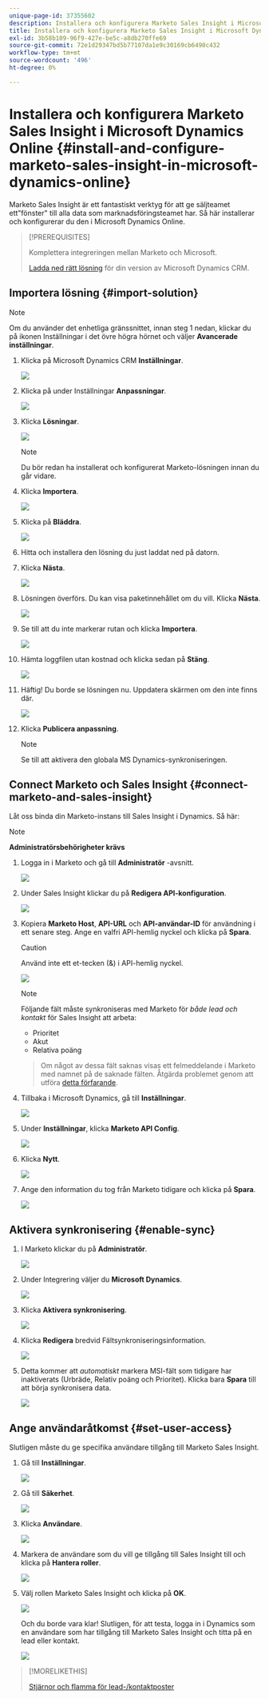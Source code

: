 ```yaml
---
unique-page-id: 37355602
description: Installera och konfigurera Marketo Sales Insight i Microsoft Dynamics Online - Marketo Docs - produktdokumentation
title: Installera och konfigurera Marketo Sales Insight i Microsoft Dynamics Online
exl-id: 3b58b109-96f9-427e-be5c-a8db270ffe69
source-git-commit: 72e1d29347bd5b77107da1e9c30169cb6490c432
workflow-type: tm+mt
source-wordcount: '496'
ht-degree: 0%

---
```


# Installera och konfigurera Marketo Sales Insight i Microsoft Dynamics Online {#install-and-configure-marketo-sales-insight-in-microsoft-dynamics-online}

Marketo Sales Insight är ett fantastiskt verktyg för att ge säljteamet ett&quot;fönster&quot; till alla data som marknadsföringsteamet har. Så här installerar och konfigurerar du den i Microsoft Dynamics Online.

>[!PREREQUISITES]
>
>Komplettera integreringen mellan Marketo och Microsoft.
>
>[Ladda ned rätt lösning](/help/marketo/product-docs/marketo-sales-insight/msi-for-microsoft-dynamics/installing/download-the-marketo-sales-insight-solution-for-microsoft-dynamics.md) för din version av Microsoft Dynamics CRM.

## Importera lösning {#import-solution}

>[!NOTE]
>
>Om du använder det enhetliga gränssnittet, innan steg 1 nedan, klickar du på ikonen Inställningar i det övre högra hörnet och väljer **Avancerade inställningar**.

1. Klicka på Microsoft Dynamics CRM **Inställningar**.

   ![](assets/image2014-12-12-9-3a4-3a56-1.png)

1. Klicka på under Inställningar **Anpassningar**.

   ![](assets/image2015-4-29-14-3a22-3a1-1.png)

1. Klicka **Lösningar**.

   ![](assets/image2014-12-12-9-3a5-3a17-1.png)

   >[!NOTE]
   >
   >Du bör redan ha installerat och konfigurerat Marketo-lösningen innan du går vidare.

1. Klicka **Importera**.

   ![](assets/image2014-12-12-9-3a5-3a27-1.png)

1. Klicka på **Bläddra**.

   ![](assets/image2014-12-12-9-3a5-3a36-1.png)

1. Hitta och installera den lösning du just laddat ned på datorn.

1. Klicka **Nästa**.

   ![](assets/seven.png)

1. Lösningen överförs. Du kan visa paketinnehållet om du vill. Klicka **Nästa**.

   ![](assets/image2014-12-12-9-3a6-3a10-1.png)

1. Se till att du inte markerar rutan och klicka **Importera**.

   ![](assets/image2014-12-12-9-3a6-3a19-1.png)

1. Hämta loggfilen utan kostnad och klicka sedan på **Stäng**.

   ![](assets/image2014-12-12-9-3a6-3a29-1.png)

1. Häftig! Du borde se lösningen nu. Uppdatera skärmen om den inte finns där.

   ![](assets/eleven.png)

1. Klicka **Publicera anpassning**.

   >[!NOTE]
   >
   >Se till att aktivera den globala MS Dynamics-synkroniseringen.

## Connect Marketo och Sales Insight {#connect-marketo-and-sales-insight}

Låt oss binda din Marketo-instans till Sales Insight i Dynamics. Så här:

>[!NOTE]
>
>**Administratörsbehörigheter krävs**

1. Logga in i Marketo och gå till **Administratör** -avsnitt.

   ![](assets/image2014-12-12-9-3a6-3a50-1.png)

1. Under Sales Insight klickar du på **Redigera API-konfiguration**.

   ![](assets/image2014-12-12-9-3a7-3a0-1.png)

1. Kopiera **Marketo Host**, **API-URL** och **API-användar-ID** för användning i ett senare steg. Ange en valfri API-hemlig nyckel och klicka på **Spara**.

   >[!CAUTION]
   >
   >Använd inte ett et-tecken (&amp;) i API-hemlig nyckel.

   ![](assets/image2014-12-12-9-3a7-3a9-1.png)

   >[!NOTE]
   >
   >Följande fält måste synkroniseras med Marketo för _både lead och kontakt_ för Sales Insight att arbeta:
   >
   >* Prioritet
   >* Akut
   >* Relativa poäng

   >
   >Om något av dessa fält saknas visas ett felmeddelande i Marketo med namnet på de saknade fälten. Åtgärda problemet genom att utföra [detta förfarande](/help/marketo/product-docs/marketo-sales-insight/msi-for-microsoft-dynamics/setting-up-and-using/required-fields-for-syncing-marketo-with-dynamics.md).

1. Tillbaka i Microsoft Dynamics, gå till **Inställningar**.

   ![](assets/image2014-12-12-9-3a7-3a25-1.png)

1. Under **Inställningar**, klicka **Marketo API Config**.

   ![](assets/image2014-12-12-9-3a7-3a34-1.png)

1. Klicka **Nytt**.

   ![](assets/image2014-12-12-9-3a8-3a8-1.png)

1. Ange den information du tog från Marketo tidigare och klicka på **Spara**.

   ![](assets/image2014-12-12-9-3a8-3a17-1.png)

## Aktivera synkronisering {#enable-sync}

1. I Marketo klickar du på **Administratör**.

   ![](assets/enable-one.png)

1. Under Integrering väljer du **Microsoft Dynamics**.

   ![](assets/enable-two.png)

1. Klicka **Aktivera synkronisering**.

   ![](assets/enable-three.png)

1. Klicka **Redigera** bredvid Fältsynkroniseringsinformation.

   ![](assets/enable-four.png)

1. Detta kommer att _automatiskt_ markera MSI-fält som tidigare har inaktiverats (Urbräde, Relativ poäng och Prioritet). Klicka bara **Spara** till att börja synkronisera data.

   ![](assets/enable-five.png)

## Ange användaråtkomst {#set-user-access}

Slutligen måste du ge specifika användare tillgång till Marketo Sales Insight.

1. Gå till **Inställningar**.

   ![](assets/image2014-12-12-9-3a8-3a34-1.png)

1. Gå till **Säkerhet**.

   ![](assets/image2015-4-29-14-3a56-3a33-1.png)

1. Klicka **Användare**.

   ![](assets/image2015-4-29-14-3a57-3a46-1.png)

1. Markera de användare som du vill ge tillgång till Sales Insight till och klicka på **Hantera roller**.

   ![](assets/image2015-4-29-14-3a59-3a31-1.png)

1. Välj rollen Marketo Sales Insight och klicka på **OK**.

   ![](assets/image2014-12-12-9-3a9-3a22-1.png)

   Och du borde vara klar! Slutligen, för att testa, logga in i Dynamics som en användare som har tillgång till Marketo Sales Insight och titta på en lead eller kontakt.

   ![](assets/image2015-4-29-15-3a2-3a27-1.png)

>[!MORELIKETHIS]
>
>[Stjärnor och flamma för lead-/kontaktposter](/help/marketo/product-docs/marketo-sales-insight/msi-for-microsoft-dynamics/setting-up-and-using/setting-up-stars-and-flames-for-lead-contact-records.md)
